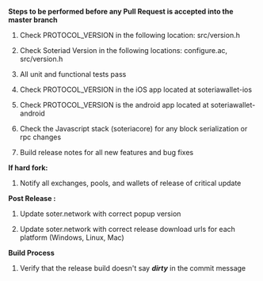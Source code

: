 **Steps to be performed before any Pull Request is accepted into the master branch**

  1. Check PROTOCOL_VERSION in the following location: src/version.h

  2. Check Soteriad Version in the following locations: configure.ac, src/version.h

  3. All unit and functional tests pass

  4. Check PROTOCOL_VERSION in the iOS app located at soteriawallet-ios

  5. Check PROTOCOL_VERSION is the android app located at soteriawallet-android

  6. Check the Javascript stack (soteriacore) for any block serialization or rpc changes
  
  7. Build release notes for all new features and bug fixes

**If hard fork:**

  1. Notify all exchanges, pools, and wallets of release of critical update

**Post Release :**

  1. Update soter.network with correct popup version
  
  2. Update soter.network with correct release download urls for each platform (Windows, Linux, Mac)

**Build Process**

  1. Verify that the release build doesn't say ***dirty*** in the commit message

